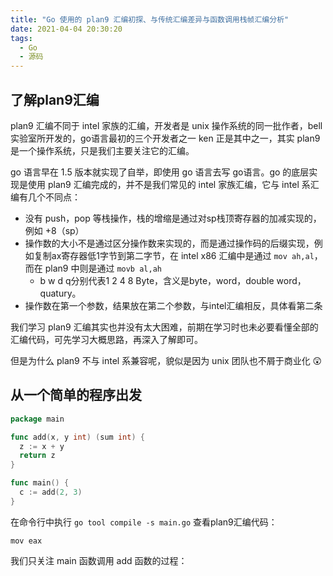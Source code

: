 ```yaml
---
title: "Go 使用的 plan9 汇编初探、与传统汇编差异与函数调用栈帧汇编分析"
date: 2021-04-04 20:30:20
tags:
  - Go
  - 源码
---
```


## 了解plan9汇编
plan9 汇编不同于 intel 家族的汇编，开发者是 unix 操作系统的同一批作者，bell 实验室所开发的，go语言最初的三个开发者之一 ken 正是其中之一，其实 plan9 是一个操作系统，只是我们主要关注它的汇编。

go 语言早在 1.5 版本就实现了自举，即使用 go 语言去写 go语言。go 的底层实现是使用 plan9 汇编完成的，并不是我们常见的 intel 家族汇编，它与 intel 系汇编有几个不同点：

- 没有 push，pop 等栈操作，栈的增缩是通过对sp栈顶寄存器的加减实现的，例如 +8（sp）
- 操作数的大小不是通过区分操作数来实现的，而是通过操作码的后缀实现，例如复制ax寄存器低1字节到第二字节，在 intel x86 汇编中是通过 `mov ah,al`，而在 plan9 中则是通过 `movb al,ah`
    - b w d q分别代表1 2 4 8 Byte，含义是byte，word，double word，quatury。
- 操作数在第一个参数，结果放在第二个参数，与intel汇编相反，具体看第二条

我们学习 plan9 汇编其实也并没有太大困难，前期在学习时也未必要看懂全部的汇编代码，可先学习大概思路，再深入了解即可。

但是为什么 plan9 不与 intel 系兼容呢，貌似是因为 unix 团队也不屑于商业化 :astonished:

## 从一个简单的程序出发

```go
package main

func add(x, y int) (sum int) {
  z := x + y
  return z
}

func main() {
  c := add(2, 3)
}
```

在命令行中执行 `go tool compile -s main.go` 查看plan9汇编代码：
```masm
mov eax
```

我们只关注 main 函数调用 add 函数的过程：

